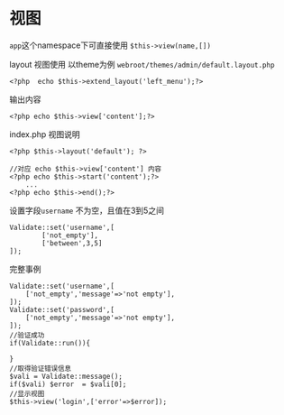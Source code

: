 视图
========
`app`这个namespace下可直接使用 `$this->view(name,[])`

layout 视图使用
以theme为例 `webroot/themes/admin/default.layout.php`


	<?php  echo $this->extend_layout('left_menu');?>

输出内容

	<?php echo $this->view['content'];?> 

index.php 视图说明 
	
	<?php $this->layout('default'); ?>
	
	//对应 echo $this->view['content'] 内容
	<?php echo $this->start('content');?>
		...
	<?php echo $this->end();?>

设置字段`username` 不为空，且值在3到5之间

	Validate::set('username',[
			['not_empty'],
			['between',3,5]
	]);

完整事例

	Validate::set('username',[
		['not_empty','message'=>'not empty'], 
	]);
	Validate::set('password',[
		['not_empty','message'=>'not empty'], 
	]); 
	//验证成功
	if(Validate::run()){  
		
	}
	//取得验证错误信息
	$vali = Validate::message();
 	if($vali) $error  = $vali[0];
	//显示视图
 	$this->view('login',['error'=>$error]);
	